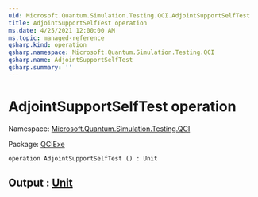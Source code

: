 ```yaml
---
uid: Microsoft.Quantum.Simulation.Testing.QCI.AdjointSupportSelfTest
title: AdjointSupportSelfTest operation
ms.date: 4/25/2021 12:00:00 AM
ms.topic: managed-reference
qsharp.kind: operation
qsharp.namespace: Microsoft.Quantum.Simulation.Testing.QCI
qsharp.name: AdjointSupportSelfTest
qsharp.summary: ''
---
```


# AdjointSupportSelfTest operation

Namespace: [Microsoft.Quantum.Simulation.Testing.QCI](xref:Microsoft.Quantum.Simulation.Testing.QCI)

Package: [QCIExe](https://nuget.org/packages/QCIExe)




```qsharp
operation AdjointSupportSelfTest () : Unit
```


## Output : [Unit](xref:microsoft.quantum.qsharp.valueliterals#unit-literal)

